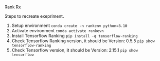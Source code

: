 Rank Rx

Steps to recreate exepriment.
1. Setup environment
`conda create -n rankenv python=3.10`
2. Activate environment
`conda activate rankevn`
3. Install Tensorflow Ranking
`pip install -q tensorflow-ranking`
4. Check Tensorflow Ranking version, it should be Version: 0.5.5
`pip show tensorflow-ranking`
6. Check Tensorflow version, it should be Version: 2.15.1
`pip show tensorflow`
